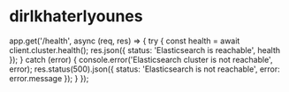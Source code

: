 # dirlkhaterlyounes

app.get('/health', async (req, res) => {
    try {
        const health = await client.cluster.health();
        res.json({ status: 'Elasticsearch is reachable', health });
    } catch (error) {
        console.error('Elasticsearch cluster is not reachable', error);
        res.status(500).json({ status: 'Elasticsearch is not reachable', error: error.message });
    }
});
